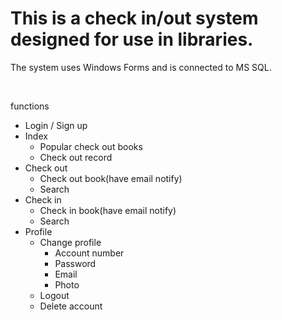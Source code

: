 # This is a check in/out system designed for use in libraries. 

The system uses Windows Forms and is connected to MS SQL.

<br>

functions
<ul>
  <li>Login / Sign up</li>
  <li>Index
      <ul>
        <li>Popular check out books</li>
        <li>Check out record</li>
      </ul>
  </li>
  <li>Check out
      <ul>
        <li>Check out book(have email notify)</li>
        <li>Search</li>
      </ul>
  </li>
  <li>Check in
        <ul>
        <li>Check in book(have email notify)</li>
        <li>Search</li>
      </ul>
  </li>
  <li>Profile
        <ul>
        <li>Change profile
            <ul>
              <li>Account number</li>
              <li>Password</li>
              <li>Email</li>
              <li>Photo</li>
          </ul>
          </li>
        <li>Logout</li>
        <li>Delete account</li>
      </ul>
  </li>
</ul>
